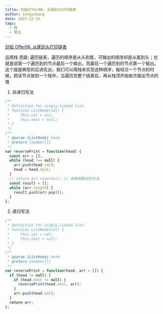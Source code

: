 ```yaml
---
title: 剑指Offer06. 从尾到头打印链表
author: songyuhang
date: 2021-12-15
tags:
  - 栈
  - 算法
---
```


[剑指 Offer06. 从尾到头打印链表](https://leetcode-cn.com/problems/cong-wei-dao-tou-da-yin-lian-biao-lcof/)

运用栈
思路: 遍历链表，遍历的顺序是从头到尾，可输出的顺序却是从尾到头；也就是说第一个遍历到的节点最后一个输出，而最后一个遍历到的节点第一个输出。这个就是典型的后进先出，我们可以用栈来实现这种顺序，每经过一个节点的时候，把该节点放到一个栈中，当遍历完整个链表后，再从栈顶开始依次输出节点的值

1. 非递归写法

```js
/**
 * Definition for singly-linked list.
 * function ListNode(val) {
 *     this.val = val;
 *     this.next = null;
 * }
 */
/**
 * @param {ListNode} head
 * @return {number[]}
 */
var reversePrint = function(head) {
  const arr = [];
  while (head !== null) {
    arr.push(head.val);
    head = head.next;
  }
  // return arr.reverse(); // 直接用数组的方法
  const result = [];
  while (arr.length) {
    result.push(arr.pop());
  }
};
```

2. 递归写法

```js
/**
 * Definition for singly-linked list.
 * function ListNode(val) {
 *     this.val = val;
 *     this.next = null;
 * }
 */
/**
 * @param {ListNode} head
 * @return {number[]}
 */
var reversePrint = function(head, arr = []) {
  if (head != null) {
    if (head.next != null) {
      reversePrint(head.next, arr);
    }
    arr.push(head.val);
  }
  return arr;
};
```
